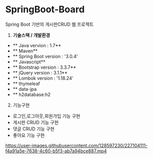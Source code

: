 # SpringBoot-Board
Spring Boot 기반의 게시판CRUD 웹 프로젝트 

1. **기술스택 / 개발환경**
- ** Java vervion : 1.7**
- ** Maven**
- ** Spring Boot version : '3.0.4'
- ** Javascript**
- ** Bootstrap version : 3.3.7**
- ** jQuery version :  3.1.1**
- ** Lombok version : '1.18.24'
- ** thymeleaf
- ** data-jpa
- ** h2database:h2

2. 기능구현
- 로그인,로그아웃,회원가입 기능 구현 
- 게시판 CRUD 기능 구현
- 댓글 CRUD 기능 구현 
- 좋아요 기능 구현 


https://user-images.githubusercontent.com/128597230/227104111-f4a91a5e-7638-4c60-b5f3-ab7a94bce887.mp4

